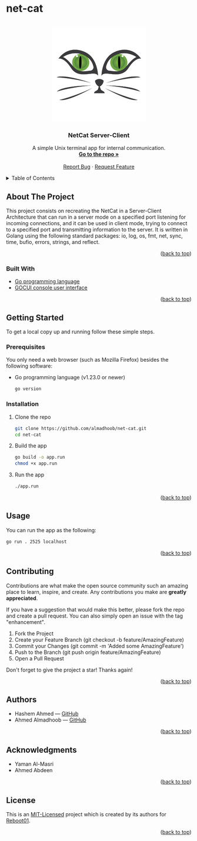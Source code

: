 # net-cat

<!-- PROJECT LOGO -->
<br />
<div align="center">
  <a href="https://github.com/almadhoob/net-cat">
    <img src="logo.png" alt="Logo" width="256" height="256">
  </a>

<h3 align="center">NetCat Server-Client</h3>

  <p align="center">
    A simple Unix terminal app for internal communication.
    <br />
    <a href="https://github.com/almadhoob/net-cat"><strong>Go to the repo »</strong></a>
    <br />
    <br />
    <a href="https://github.com/almadhoob/net-cat/issues/new?labels=bug&template=bug-report---.md">Report Bug</a>
    ·
    <a href="https://github.com/almadhoob/net-cat/issues/new?labels=enhancement&template=feature-request---.md">Request Feature</a>
  </p>
</div>

<!-- TABLE OF CONTENTS -->
<details>
  <summary>Table of Contents</summary>
  <ol>
    <li>
      <a href="#about-the-project">About The Project</a>
      <ul>
        <li><a href="#built-with">Built With</a></li>
      </ul>
    </li>
    <li>
      <a href="#getting-started">Getting Started</a>
      <ul>
        <li><a href="#prerequisites">Prerequisites</a></li>
        <li><a href="#installation">Installation</a></li>
      </ul>
    </li>
    <li><a href="#usage">Usage</a></li>
    <li><a href="#contributing">Contributing</a></li>
    <li><a href="#authors">Authors</a></li>
    <li><a href="#acknowledgments">Acknowledgments</a></li>
    <li><a href="#license">License</a></li>
  </ol>
</details>

<!-- ABOUT THE PROJECT -->

## About The Project

<!-- <div align="center"><img src="images/screenshot.png" alt="Screenshot"></div> -->
<!-- <br /> -->

This project consists on recreating the NetCat in a Server-Client Architecture that can run in a server mode on a specified port listening for incoming connections, and it can be used in client mode, trying to connect to a specified port and transmitting information to the server. It is written in Golang using the following standard packages: io, log, os, fmt, net, sync, time, bufio, errors, strings, and reflect.

<p align="right">(<a href="#net-cat">back to top</a>)</p>

### Built With

- [Go programming language](https://go.dev/doc/)
- [GOCUI console user interface](https://pkg.go.dev/github.com/jroimartin/gocui/)

<p align="right">(<a href="#net-cat">back to top</a>)</p>

<!-- GETTING STARTED -->

## Getting Started

To get a local copy up and running follow these simple steps.

### Prerequisites

You only need a web browser (such as Mozilla Firefox) besides the following software:

- Go programming language (v1.23.0 or newer)
  ```sh
  go version
  ```

### Installation

1. Clone the repo

   ```sh
   git clone https://github.com/almadhoob/net-cat.git
   cd net-cat
   ```

2. Build the app

   ```sh
   go build -o app.run
   chmod +x app.run
   ```

3. Run the app

   ```sh
   ./app.run
   ```

<p align="right">(<a href="#net-cat">back to top</a>)</p>

<!-- USAGE EXAMPLES -->

## Usage

You can run the app as the following:

   ```sh
   go run . 2525 localhost
   ```

<p align="right">(<a href="#net-cat">back to top</a>)</p>

<!-- CONTRIBUTING -->

## Contributing

Contributions are what make the open source community such an amazing place to learn, inspire, and create. Any contributions you make are **greatly appreciated**.

If you have a suggestion that would make this better, please fork the repo and create a pull request. You can also simply open an issue with the tag "enhancement".

1. Fork the Project
2. Create your Feature Branch (git checkout -b feature/AmazingFeature)
3. Commit your Changes (git commit -m 'Added some AmazingFeature')
4. Push to the Branch (git push origin feature/AmazingFeature)
5. Open a Pull Request

Don't forget to give the project a star! Thanks again!

<p align="right">(<a href="#net-cat">back to top</a>)</p>

<!-- AUTHORS -->

## Authors

- Hashem Ahmed — [GitHub](https://github.com/hadrawer)
- Ahmed Almadhoob — [GitHub](https://github.com/almadhoob)

<p align="right">(<a href="#net-cat">back to top</a>)</p>

<!-- ACKNOWLEDGMENTS -->

## Acknowledgments

- Yaman Al-Masri
- Ahmed Abdeen

<p align="right">(<a href="#net-cat">back to top</a>)</p>

<!-- LICENSE -->

## License

This is an [MIT-Licensed](./LICENSE) project which is created by its authors for [Reboot01](https://reboot01.com/).

<p align="right">(<a href="#net-cat">back to top</a>)</p>
